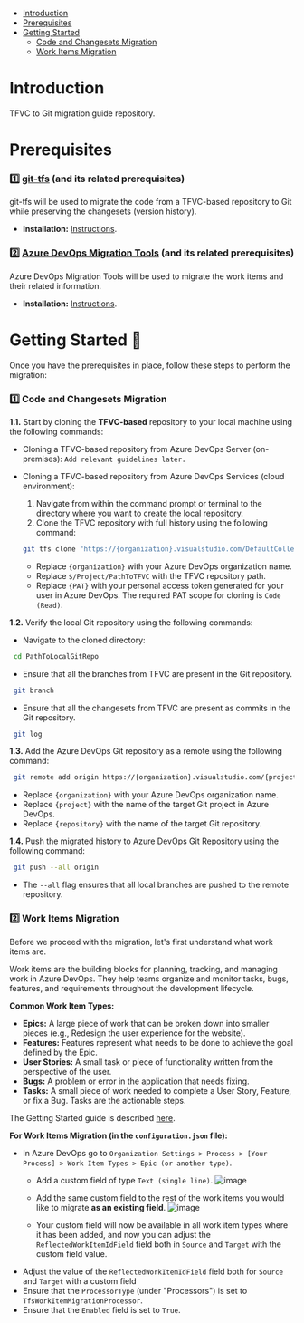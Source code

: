 - [Introduction](#introduction)
- [Prerequisites](#prerequisites)
- [Getting Started](#getting-started-seedling)
  - [Code and Changesets Migration](#one-code-and-changesets-migration)
  - [Work Items Migration](#two-work-items-migration)

# Introduction
TFVC to Git migration guide repository.

# Prerequisites
### **:one: [git-tfs](https://github.com/git-tfs/git-tfs) (and its related prerequisites)**
  git-tfs will be used to migrate the code from a TFVC-based repository to Git while preserving the changesets (version history).
  * **Installation:** [Instructions](https://github.com/git-tfs/git-tfs?tab=readme-ov-file#get-git-tfs).

### **:two: [Azure DevOps Migration Tools](https://github.com/nkdAgility/azure-devops-migration-tools) (and its related prerequisites)**
  Azure DevOps Migration Tools will be used to migrate the work items and their related information.
  * **Installation:** [Instructions](https://nkdagility.com/learn/azure-devops-migration-tools/setup/installation/).

# Getting Started :seedling:
Once you have the prerequisites in place, follow these steps to perform the migration:
### :one: Code and Changesets Migration
**1.1.** Start by cloning the **TFVC-based** repository to your local machine using the following commands:
* Cloning a TFVC-based repository from Azure DevOps Server (on-premises):
```Add relevant guidelines later.```

* Cloning a TFVC-based repository from Azure DevOps Services (cloud environment):
  1. Navigate from within the command prompt or terminal to the directory where you want to create the local repository.
  2. Clone the TFVC repository with full history using the following command:
  ``` bash
  git tfs clone "https://{organization}.visualstudio.com/DefaultCollection" "$/Project/PathToTFVC" --branches=all --password {PAT}
  ```
  * Replace ```{organization}``` with your Azure DevOps organization name.
  * Replace ```$/Project/PathToTFVC``` with the TFVC repository path.
  * Replace ```{PAT}``` with your personal access token generated for your user in Azure DevOps. The required PAT scope for cloning is ```Code (Read)```.
 
**1.2.** Verify the local Git repository using the following commands:
* Navigate to the cloned directory:
 ``` bash
  cd PathToLocalGitRepo
  ```
* Ensure that all the branches from TFVC are present in the Git repository.
 ``` bash
  git branch
  ```
* Ensure that all the changesets from TFVC are present as commits in the Git repository.
 ``` bash
  git log
  ```

**1.3.** Add the Azure DevOps Git repository as a remote using the following command:
 ``` bash
  git remote add origin https://{organization}.visualstudio.com/{project}/_git/{repository}
  ```
  * Replace ```{organization}``` with your Azure DevOps organization name.
  * Replace ```{project}``` with the name of the target Git project in Azure DevOps.
  * Replace ```{repository}``` with the name of the target Git repository.

**1.4.** Push the migrated history to Azure DevOps Git Repository using the following command:
 ``` bash
  git push --all origin
  ```
  * The ```--all``` flag ensures that all local branches are pushed to the remote repository.

### :two: Work Items Migration
Before we proceed with the migration, let's first understand what work items are.

Work items are the building blocks for planning, tracking, and managing work in Azure DevOps. They help teams organize and monitor tasks, bugs, features, and requirements throughout the development lifecycle.

**Common Work Item Types:**
* **Epics:** A large piece of work that can be broken down into smaller pieces (e.g., Redesign the user experience for the website).
* **Features:** Features represent what needs to be done to achieve the goal defined by the Epic.
* **User Stories:** A small task or piece of functionality written from the perspective of the user.
* **Bugs:** A problem or error in the application that needs fixing.
* **Tasks:** A small piece of work needed to complete a User Story, Feature, or fix a Bug. Tasks are the actionable steps.

The Getting Started guide is described [here](https://nkdagility.com/learn/azure-devops-migration-tools/getstarted/).

**For Work Items Migration (in the ```configuration.json``` file):**
* In Azure DevOps go to ```Organization Settings > Process > [Your Process] > Work Item Types > Epic (or another type)```.
  * Add a custom field of type ```Text (single line)```.
    ![image](https://github.com/user-attachments/assets/67e6a9d2-fdaa-4c1f-9ecf-aaa4277c251c)

  * Add the same custom field to the rest of the work items you would like to migrate **as an existing field**.
    ![image](https://github.com/user-attachments/assets/78bf3d31-6ffa-4f0d-95c5-577789b209d4)

  * Your custom field will now be available in all work item types where it has been added, and now you can adjust the ```ReflectedWorkItemIdField``` field both in ```Source``` and ```Target``` with the custom field value.
* Adjust the value of the ```ReflectedWorkItemIdField``` field both for ```Source``` and ```Target``` with a custom field
* Ensure that the ```ProcessorType``` (under "Processors") is set to ```TfsWorkItemMigrationProcessor```.
* Ensure that the ```Enabled``` field is set to ```True```.
